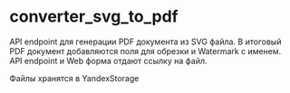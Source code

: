 # converter_svg_to_pdf

API endpoint для генерации PDF документа из SVG файла. В итоговый PDF документ добавляются поля для обрезки и Watermark с именем. 
API endpoint и Web форма отдают ссылку на файл.

Файлы хранятся в  YandexStorage
